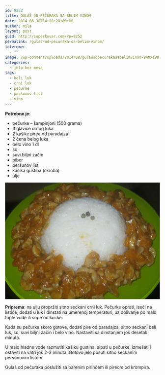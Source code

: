 ```yaml
---
id: 9252
title: GULAŠ OD PEČURAKA SA BELIM VINOM
date: 2014-08-30T14:28:28+00:00
author: mila
layout: post
guid: http://superkuvar.com/?p=9252
permalink: /gulas-od-pecuraka-sa-belim-vinom/
totvreme:
  - ""
image: /wp-content/uploads/2014/08/gulasodpecurakasabelimvinom-940x198.jpg
categories:
  - jela bez mesa
tags:
  - beli luk
  - crni luk
  - pečurke
  - peršunov list
  - vino
---
```

**Potrebno je**:

  * pečurke &#8211; šampinjoni (500 grama)
  * 3 glavice crnog luka
  * 2 kašike pirea od paradajza
  * 2 čena belog luka
  * belo vino 1 dl
  * so
  * suvi biljni začin
  * biber
  * peršunov list
  * kašika gustina (skroba)
  * ulje

![<img class="alignnone size-medium wp-image-9254" src="/wp-content/uploads/2014/08/gulasodpecurakasabelimvinom-1024x768.jpg" alt="gulasodpecurakasabelimvinom" width="300" height="225" />](/wp-content/uploads/2014/08/gulasodpecurakasabelimvinom.jpg)

**Priprema**: na ulju propržiti sitno seckani crni luk. Pečurke oprati, iseći na listiće, dodati u luk i dinstati na umerenoj temperaturi, uz dolivanje po malo tople vode ili supe od kocke.

Kada su pečurke skoro gotove, dodati pire od paradajza, sitno seckani beli luk, so, suvi biljni začin i belo vino. Nastaviti sa dinstanjem još desetak minuta.

U malo hladne vode razmutiti kašiku gustina, sipati u pečurke, izmešati i ostaviti na vatri još 2-3 minuta. Gotovo jelo posuti sitno seckanim peršunovim listom.

Gulaš od pečuraka poslužiti sa barenim pirinčem ili pireom od krompira.
